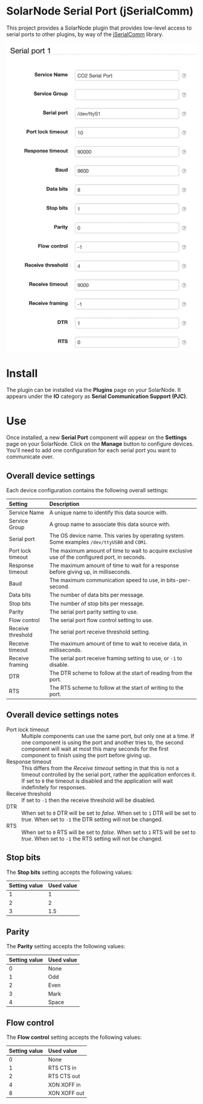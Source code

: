 # SolarNode Serial Port (jSerialComm)

This project provides a SolarNode plugin that provides low-level access to serial ports to other
plugins, by way of the [jSerialComm][jsc] library.

![settings](docs/solarnode-serial-jsc-settings.png)

# Install

The plugin can be installed via the **Plugins** page on your SolarNode. It appears under the
**IO** category as **Serial Communication Support (PJC)**.

# Use

Once installed, a new **Serial Port** component will appear on the **Settings** page on your
SolarNode. Click on the **Manage** button to configure devices. You'll need to add one configuration
for each serial port you want to communicate over.

## Overall device settings

Each device configuration contains the following overall settings:

| Setting            | Description |
|:-------------------|:------------|
| Service Name       | A unique name to identify this data source with. |
| Service Group      | A group name to associate this data source with. |
| Serial port        | The OS device name. This varies by operating system. Some examples `/dev/ttyUSB0` and `COM1`. |
| Port lock timeout  | The maximum amount of time to wait to acquire exclusive use of the configured port, in seconds. |
| Response timeout   | The maximum amount of time to wait for a response before giving up, in milliseconds. |
| Baud               | The maximum communication speed to use, in bits-per-second. |
| Data bits          | The number of data bits per message. |
| Stop bits          | The number of stop bits per message. |
| Parity             | The serial port parity setting to use. |
| Flow control       | The serial port flow control setting to use. |
| Receive threshold  | The serial port receive threshold setting. |
| Receive timeout    | The maximum amount of time to wait to receive data, in milliseconds. |
| Receive framing    | The serial port receive framing setting to use, or `-1` to disable. |
| DTR                | The DTR scheme to follow at the start of reading from the port. |
| RTS                | The RTS scheme to follow at the start of writing to the port. |

## Overall device settings notes

<dl>
	<dt>Port lock timeout</dt>
	<dd>Multiple components can use the same port, but only one at a time. If one component is using the
	port and another tries to, the second component will wait at most this many seconds for the first
	component to finish using the port before giving up.</dd>
	<dt>Response timeout</dt>
	<dd>This differs from the <em>Receive timeout</em> setting in that this is not a timeout
	controlled by the serial port, rather the application enforces it. If set to <code>0</code>
	the timeout is disabled and the application will wait indefinitely for responses.</dd>
	<dt>Receive threshold</dt>
	<dd>If set to <code>-1</code> then the receive threshold will be disabled.</dd>
	<dt>DTR</dt>
	<dd>When set to <code>0</code> DTR will be set to <em>false</em>. When set to <code>1</code>
	DTR will be set to <em>true</em>. When set to <code>-1</code> the DTR setting will not be changed.</dd>
	<dt>RTS</dt>
	<dd>When set to <code>0</code> RTS will be set to <em>false</em>. When set to <code>1</code>
	RTS will be set to <em>true</em>. When set to <code>-1</code> the RTS setting will not be changed.</dd>
</dl>

## Stop bits

The **Stop bits** setting accepts the following values:

| Setting value | Used value |
|:--------------|:-----------|
| 1             | 1          |
| 2             | 2          |
| 3             | 1.5        |

## Parity

The **Parity** setting accepts the following values:

| Setting value | Used value |
|:--------------|:-----------|
| 0             | None       |
| 1             | Odd        |
| 2             | Even       |
| 3             | Mark       |
| 4             | Space      |

## Flow control

The **Flow control** setting accepts the following values:

| Setting value | Used value   |
|:--------------|:-------------|
| 0             | None         |
| 1             | RTS CTS in   |
| 2             | RTS CTS out  |
| 4             | XON XOFF in  |
| 8             | XON XOFF out |


[jsc]: https://github.com/Fazecast/jSerialComm

